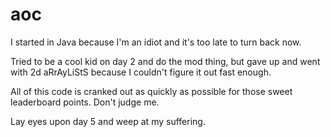 # aoc

I started in Java because I'm an idiot and it's too late to turn back now.

Tried to be a cool kid on day 2 and do the mod thing, but gave up and went with 2d aRrAyLiStS because I couldn't figure it out fast enough.

All of this code is cranked out as quickly as possible for those sweet leaderboard points. Don't judge me.

Lay eyes upon day 5 and weep at my suffering.
